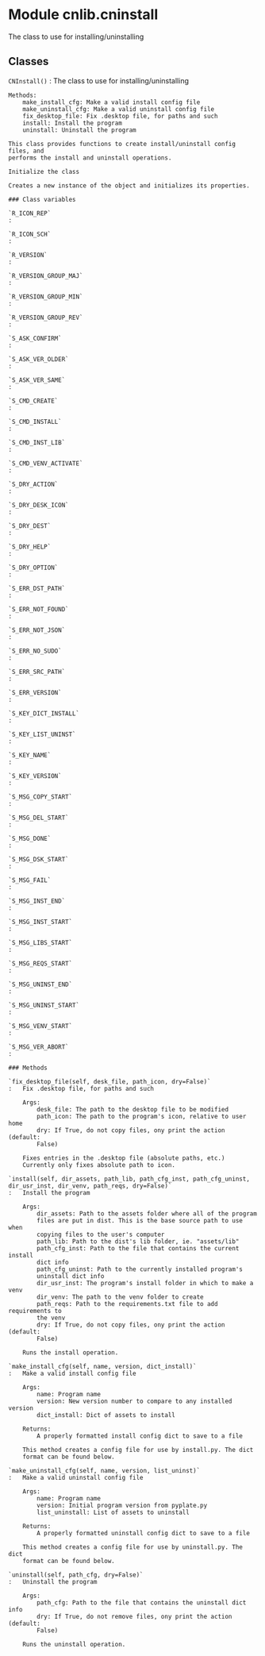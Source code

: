 Module cnlib.cninstall
======================
The class to use for installing/uninstalling

Classes
-------

`CNInstall()`
:   The class to use for installing/uninstalling
    
    Methods:
        make_install_cfg: Make a valid install config file
        make_uninstall_cfg: Make a valid uninstall config file
        fix_desktop_file: Fix .desktop file, for paths and such
        install: Install the program
        uninstall: Uninstall the program
    
    This class provides functions to create install/uninstall config files, and
    performs the install and uninstall operations.
    
    Initialize the class
    
    Creates a new instance of the object and initializes its properties.

    ### Class variables

    `R_ICON_REP`
    :

    `R_ICON_SCH`
    :

    `R_VERSION`
    :

    `R_VERSION_GROUP_MAJ`
    :

    `R_VERSION_GROUP_MIN`
    :

    `R_VERSION_GROUP_REV`
    :

    `S_ASK_CONFIRM`
    :

    `S_ASK_VER_OLDER`
    :

    `S_ASK_VER_SAME`
    :

    `S_CMD_CREATE`
    :

    `S_CMD_INSTALL`
    :

    `S_CMD_INST_LIB`
    :

    `S_CMD_VENV_ACTIVATE`
    :

    `S_DRY_ACTION`
    :

    `S_DRY_DESK_ICON`
    :

    `S_DRY_DEST`
    :

    `S_DRY_HELP`
    :

    `S_DRY_OPTION`
    :

    `S_ERR_DST_PATH`
    :

    `S_ERR_NOT_FOUND`
    :

    `S_ERR_NOT_JSON`
    :

    `S_ERR_NO_SUDO`
    :

    `S_ERR_SRC_PATH`
    :

    `S_ERR_VERSION`
    :

    `S_KEY_DICT_INSTALL`
    :

    `S_KEY_LIST_UNINST`
    :

    `S_KEY_NAME`
    :

    `S_KEY_VERSION`
    :

    `S_MSG_COPY_START`
    :

    `S_MSG_DEL_START`
    :

    `S_MSG_DONE`
    :

    `S_MSG_DSK_START`
    :

    `S_MSG_FAIL`
    :

    `S_MSG_INST_END`
    :

    `S_MSG_INST_START`
    :

    `S_MSG_LIBS_START`
    :

    `S_MSG_REQS_START`
    :

    `S_MSG_UNINST_END`
    :

    `S_MSG_UNINST_START`
    :

    `S_MSG_VENV_START`
    :

    `S_MSG_VER_ABORT`
    :

    ### Methods

    `fix_desktop_file(self, desk_file, path_icon, dry=False)`
    :   Fix .desktop file, for paths and such
        
        Args:
            desk_file: The path to the desktop file to be modified
            path_icon: The path to the program's icon, relative to user home
            dry: If True, do not copy files, ony print the action (default:
            False)
        
        Fixes entries in the .desktop file (absolute paths, etc.)
        Currently only fixes absolute path to icon.

    `install(self, dir_assets, path_lib, path_cfg_inst, path_cfg_uninst, dir_usr_inst, dir_venv, path_reqs, dry=False)`
    :   Install the program
        
        Args:
            dir_assets: Path to the assets folder where all of the program
            files are put in dist. This is the base source path to use when
            copying files to the user's computer
            path_lib: Path to the dist's lib folder, ie. "assets/lib"
            path_cfg_inst: Path to the file that contains the current install
            dict info
            path_cfg_uninst: Path to the currently installed program's
            uninstall dict info
            dir_usr_inst: The program's install folder in which to make a venv
            dir_venv: The path to the venv folder to create
            path_reqs: Path to the requirements.txt file to add requirements to
            the venv
            dry: If True, do not copy files, ony print the action (default:
            False)
        
        Runs the install operation.

    `make_install_cfg(self, name, version, dict_install)`
    :   Make a valid install config file
        
        Args:
            name: Program name
            version: New version number to compare to any installed version
            dict_install: Dict of assets to install
        
        Returns:
            A properly formatted install config dict to save to a file
        
        This method creates a config file for use by install.py. The dict
        format can be found below.

    `make_uninstall_cfg(self, name, version, list_uninst)`
    :   Make a valid uninstall config file
        
        Args:
            name: Program name
            version: Initial program version from pyplate.py
            list_uninstall: List of assets to uninstall
        
        Returns:
            A properly formatted uninstall config dict to save to a file
        
        This method creates a config file for use by uninstall.py. The dict
        format can be found below.

    `uninstall(self, path_cfg, dry=False)`
    :   Uninstall the program
        
        Args:
            path_cfg: Path to the file that contains the uninstall dict info
            dry: If True, do not remove files, ony print the action (default:
            False)
        
        Runs the uninstall operation.